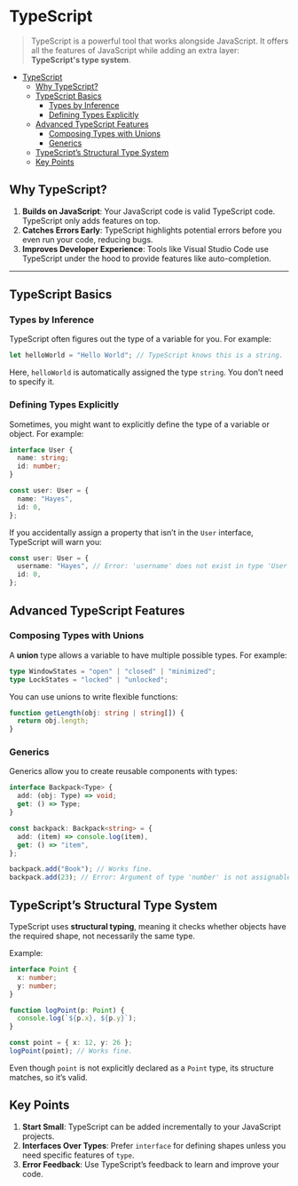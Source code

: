 # TypeScript

> TypeScript is a powerful tool that works alongside JavaScript. It offers all the features of JavaScript while adding an extra layer: **TypeScript's type system**.

- [TypeScript](#typescript)
  - [Why TypeScript?](#why-typescript)
  - [TypeScript Basics](#typescript-basics)
    - [Types by Inference](#types-by-inference)
    - [Defining Types Explicitly](#defining-types-explicitly)
  - [Advanced TypeScript Features](#advanced-typescript-features)
    - [Composing Types with Unions](#composing-types-with-unions)
    - [Generics](#generics)
  - [TypeScript’s Structural Type System](#typescripts-structural-type-system)
  - [Key Points](#key-points)

## Why TypeScript?

1. **Builds on JavaScript**: Your JavaScript code is valid TypeScript code. TypeScript only adds features on top.
2. **Catches Errors Early**: TypeScript highlights potential errors before you even run your code, reducing bugs.
3. **Improves Developer Experience**: Tools like Visual Studio Code use TypeScript under the hood to provide features like auto-completion.

---

## TypeScript Basics

### Types by Inference

TypeScript often figures out the type of a variable for you. For example:

```typescript
let helloWorld = "Hello World"; // TypeScript knows this is a string.
```

Here, `helloWorld` is automatically assigned the type `string`. You don’t need to specify it.

### Defining Types Explicitly

Sometimes, you might want to explicitly define the type of a variable or object. For example:

```typescript
interface User {
  name: string;
  id: number;
}

const user: User = {
  name: "Hayes",
  id: 0,
};
```

If you accidentally assign a property that isn’t in the `User` interface, TypeScript will warn you:

```typescript
const user: User = {
  username: "Hayes", // Error: 'username' does not exist in type 'User'.
  id: 0,
};
```

## Advanced TypeScript Features

### Composing Types with Unions

A **union** type allows a variable to have multiple possible types. For example:

```typescript
type WindowStates = "open" | "closed" | "minimized";
type LockStates = "locked" | "unlocked";
```

You can use unions to write flexible functions:

```typescript
function getLength(obj: string | string[]) {
  return obj.length;
}
```

### Generics

Generics allow you to create reusable components with types:

```typescript
interface Backpack<Type> {
  add: (obj: Type) => void;
  get: () => Type;
}

const backpack: Backpack<string> = {
  add: (item) => console.log(item),
  get: () => "item",
};

backpack.add("Book"); // Works fine.
backpack.add(23); // Error: Argument of type 'number' is not assignable to parameter of type 'string'.
```

## TypeScript’s Structural Type System

TypeScript uses **structural typing**, meaning it checks whether objects have the required shape, not necessarily the same type.

Example:

```typescript
interface Point {
  x: number;
  y: number;
}

function logPoint(p: Point) {
  console.log(`${p.x}, ${p.y}`);
}

const point = { x: 12, y: 26 };
logPoint(point); // Works fine.
```

Even though `point` is not explicitly declared as a `Point` type, its structure matches, so it’s valid.

## Key Points

1. **Start Small**: TypeScript can be added incrementally to your JavaScript projects.
2. **Interfaces Over Types**: Prefer `interface` for defining shapes unless you need specific features of `type`.
3. **Error Feedback**: Use TypeScript’s feedback to learn and improve your code.
